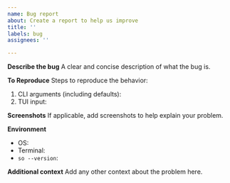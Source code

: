 ```yaml
---
name: Bug report
about: Create a report to help us improve
title: ''
labels: bug
assignees: ''

---
```


**Describe the bug**
A clear and concise description of what the bug is.

**To Reproduce**
Steps to reproduce the behavior:
1. CLI arguments (including defaults):
2. TUI input:

**Screenshots**
If applicable, add screenshots to help explain your problem.

**Environment**
 - OS:
 - Terminal:
 - `so --version`: 

**Additional context**
Add any other context about the problem here.
